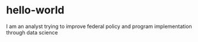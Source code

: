# hello-world
I am an analyst trying to improve federal policy and program implementation through data science
